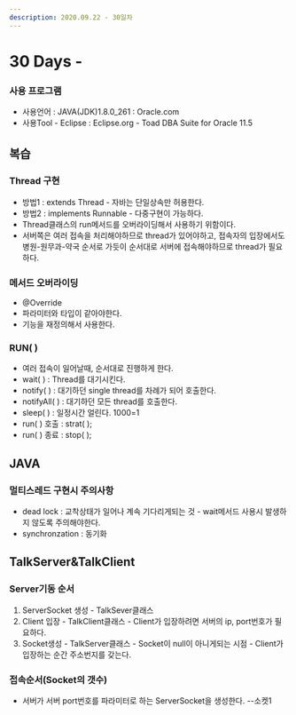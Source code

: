 ```yaml
---
description: 2020.09.22 - 30일차
---
```


# 30 Days -

### 사용 프로그램

* 사용언어 : JAVA\(JDK\)1.8.0\_261 : Oracle.com
* 사용Tool  - Eclipse : Eclipse.org - Toad DBA Suite for Oracle 11.5

## 복습

### Thread 구현

* 방법1 : extends Thread - 자바는 단일상속만 허용한다.
* 방법2 : implements Runnable - 다중구현이 가능하다.
* Thread클래스의 run메서드를 오버라이딩해서 사용하기 위함이다.
* 서버쪽은 여러 접속을 처리해야하므로 thread가 있어야하고, 접속자의 입장에서도 병원-원무과-약국 순서로 가듯이 순서대로 서버에 접속해야하므로 thread가 필요하다.

### 메서드 오버라이딩

* @Override
* 파라미터와 타입이 같아야한다.
* 기능을 재정의해서 사용한다.

### RUN\( \)

* 여러 접속이 일어날때, 순서대로 진행하게 한다.
* wait\( \) : Thread를 대기시킨다.
* notify\( \) : 대기하던 single thread를 차례가 되어 호출한다.
* notifyAll\( \) : 대기하던 모든 thread를 호출한다.
* sleep\( \) : 일정시간 얼린다. 1000=1 
* run\( \) 호출 : strat\( \);
* run\( \) 종료 : stop\( \);

## JAVA

### 멀티스레드 구현시 주의사항

* dead lock : 교착상태가 일어나 계속 기다리게되는 것 - wait메서드 사용시 발생하지 않도록 주의해야한다.
* synchronzation : 동기화

## TalkServer&TalkClient

### Server기동 순서

1. ServerSocket 생성  - TalkSever클래스
2. Client 입장 - TalkClient클래스 - Client가 입장하려면 서버의 ip, port번호가 필요하다.
3. Socket생성 - TalkServer클래스 - Socket이 null이 아니게되는 시점 - Client가 입장하는 순간 주소번지를 갖는다.

### 접속순서\(Socket의 갯수\)

* 서버가 서버 port번호를 파라미터로 하는 ServerSocket을 생성한다. --소켓1

